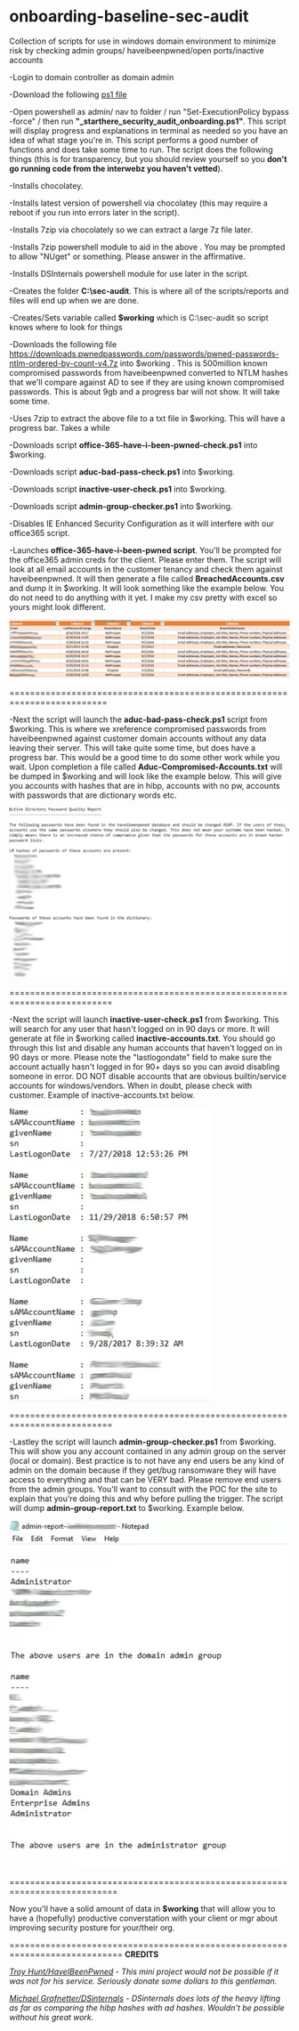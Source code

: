 # onboarding-baseline-sec-audit
Collection of scripts for use in windows domain environment to minimize risk by checking admin groups/ haveibeenpwned/open ports/inactive accounts

-Login to domain controller as domain admin 

-Download the following [ps1 file](https://github.com/biffalo/onboarding-baseline-sec-audit/raw/master/_starthere_security_audit_onboarding.ps1 )

-Open powershell as admin/ nav to folder / run "Set-ExecutionPolicy bypass -force" / then run **"_starthere_security_audit_onboarding.ps1"**. This script will display progress and explanations in terminal as needed so you have an idea of what stage you're in. This script performs a good number of functions and does take some time to run. The script does the following things (this is for transparency, but you should review yourself so you **don't go running code from the interwebz you haven't vetted**).

-Installs chocolatey.

-Installs latest version of powershell via chocolatey (this may require a reboot if you run into errors later in the script).

-Installs 7zip via chocolately so we can extract a large 7z file later.

-Installs 7zip powershell module to aid in the above . You may be prompted to allow "NUget" or something. Please answer in the affirmative.

-Installs DSInternals powershell module for use later in the script.

-Creates the folder **C:\sec-audit**. This is where all of the scripts/reports and files will end up when we are done.

-Creates/Sets variable called **$working** which is C:\sec-audit so script knows where to look for things

-Downloads the following file https://downloads.pwnedpasswords.com/passwords/pwned-passwords-ntlm-ordered-by-count-v4.7z into $working . This is 500million known compromised passwords from haveibeenpwned converted to NTLM hashes that we'll compare against  AD to see if they are using known compromised passwords. This is about 9gb and a progress bar will not show. It will take some time.

-Uses 7zip to extract the above file to a txt file in $working. This will have a progress bar. Takes a while

-Downloads script **office-365-have-i-been-pwned-check.ps1** into $working.

-Downloads script **aduc-bad-pass-check.ps1** into $working.

-Downloads script **inactive-user-check.ps1** into $working.

-Downloads script **admin-group-checker.ps1** into $working.

-Disables IE Enhanced Security Configuration as it will interfere with our office365 script.

-Launches **office-365-have-i-been-pwned script**. You'll be prompted for the office365 admin creds for the client. Please enter them. The script will look at all email accounts in the customer tenancy and check them against haveibeenpwned. It will then generate a file called **BreachedAccounts.csv** and dump it in $working. It will look something like the example below. You do not need to do anything with it yet. I make my csv pretty with excel so yours might look different.

![office365example](https://github.com/biffalo/onboarding-baseline-sec-audit/raw/master/screenshots/office365-breaches.jpg)

=========================================================================

-Next the script will launch the **aduc-bad-pass-check.ps1** script from $working. This is where we xreference compromised passwords from haveibeenpwned against customer domain accounts without any data leaving their server. This will take quite some time, but does have a progress bar. This would be a good time to do some other work while you wait. Upon completion a file called **Aduc-Compromised-Accounts.txt** will be dumped in $working and will look like the example below. This will give you accounts with hashes that are in hibp, accounts with no pw, accounts with passwords that are dictionary words etc. 

![aducpwnexample](https://github.com/biffalo/onboarding-baseline-sec-audit/raw/master/screenshots/aduc-pw-pwnage.jpg)

==========================================================================

-Next the script will launch **inactive-user-check.ps1** from $working. This will search for any user that hasn't logged on in 90 days or more. It will generate at file in $working called **inactive-accounts.txt**. You should go through this list and disable any human accounts that haven't logged on in 90 days or more. Please note the "lastlogondate" field to make sure the account actually hasn't logged in for 90+ days so you can avoid disabling someone in error. DO NOT disable accounts that are obvious builtin/service accounts for windows/vendors. When in doubt, please check with customer. Example of inactive-accounts.txt below.

![inactiveexample](https://github.com/biffalo/onboarding-baseline-sec-audit/raw/master/screenshots/inactive-users.jpg)

==========================================================================

-Lastley the script will launch **admin-group-checker.ps1** from $working. This will show you any account contained in any admin group on the server (local or domain). Best practice is to not have any end users be any kind of admin on the domain because if they get/bug ransomware they will have access to everything and that can be VERY bad. Please remove end users from the admin groups. You'll want to consult with the POC for the site to explain that you're doing this and why before pulling the trigger. The script will dump **admin-group-report.txt** to $working. Example below.

![adminuserexample](https://github.com/biffalo/onboarding-baseline-sec-audit/raw/master/screenshots/admin-group.jpg)

===========================================================================

Now you'll have a solid amount of data in **$working** that will allow you to have a (hopefully) productive converstation with your client or mgr about improving security posture for your/their org.



============================================================================
**CREDITS**

*[Troy Hunt/HaveIBeenPwned](https://haveibeenpwned.com/) - This mini project would not be possible if it was not for his service. Seriously donate some dollars to this gentleman.*

*[Michael Grafnetter/DSinternals](https://www.dsinternals.com/en/about/) - DSinternals does lots of the heavy lifting as far as comparing the hibp hashes with ad hashes. Wouldn't be possible without his great work.*
